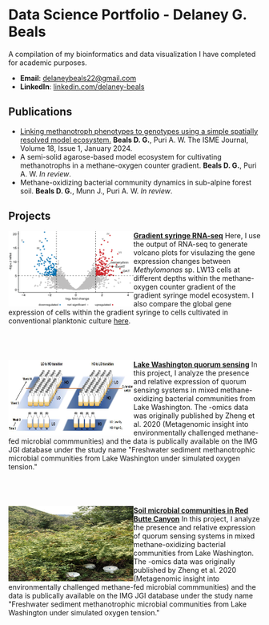 # Data Science Portfolio - Delaney G. Beals
A compilation of my bioinformatics and data visualization I have completed for academic purposes. 

- **Email**: [delaneybeals22@gmail.com](delaneybeals22@gmail.com)
- **LinkedIn**: [linkedin.com/delaney-beals](https://www.linkedin.com/in/delaney-beals/)

## Publications
- [Linking methanotroph phenotypes to genotypes using a simple spatially resolved model ecosystem.](https://academic.oup.com/ismej/article/18/1/wrae060/7646178) <b>Beals D. G.</b>, Puri A. W. The ISME Journal, Volume 18, Issue 1, January 2024.
- A semi-solid agarose-based model ecosystem for cultivating methanotrophs in a methane-oxygen counter gradient. <b>Beals D. G.</b>, Puri A. W. <i>In review</i>. 
- Methane-oxidizing bacterial community dynamics in sub-alpine forest soil. <b>Beals D. G.</b>, Munn J., Puri A. W. <i>In review</i>.

## Projects
<img align="left" width="250" height="150" src="https://github.com/delaney-beals/Portfolio/blob/main/Fig3.png"> **[Gradient syringe RNA-seq](https://github.com/delaney-beals/LW13_segments_RNA_seq)**
Here, I use the output of RNA-seq to generate volcano plots for visulazing the gene expression changes between <i>Methylomonas</i> sp. LW13 cells at different depths within the methane-oxygen counter gradient of the gradient syringe model ecosystem. I also compare the global gene expression of cells within the gradient syringe to cells cultivated in conventional planktonic culture [here](https://github.com/delaney-beals/LW13_segVplank_RNAseq).


 <br />

#

<img align="left" width="250" height="150" src="https://github.com/delaney-beals/Portfolio/blob/main/LW_microcosms.png"> **[Lake Washington quorum sensing](https://github.com/delaney-beals/Lake_Washington_QS)**
In this project, I analyze the presence and relative expression of quorum sensing systems in mixed methane-oxidizing bacterial communities from Lake Washington. The -omics data was originally published by Zheng et al. 2020 (Metagenomic insight into environmentally challenged methane-fed microbial commmunities) and the data is publically available on the IMG JGI database under the study name "Freshwater sediment methanotrophic microbial communities from Lake Washington under simulated oxygen tension."

 <br />

#

<img align="left" width="250" height="150" src="https://github.com/delaney-beals/Portfolio/blob/main/RBC.jpeg"> **[Soil microbial communities in Red Butte Canyon](https://github.com/delaney-beals/RedButteCreek)**
In this project, I analyze the presence and relative expression of quorum sensing systems in mixed methane-oxidizing bacterial communities from Lake Washington. The -omics data was originally published by Zheng et al. 2020 (Metagenomic insight into environmentally challenged methane-fed microbial commmunities) and the data is publically available on the IMG JGI database under the study name "Freshwater sediment methanotrophic microbial communities from Lake Washington under simulated oxygen tension."

